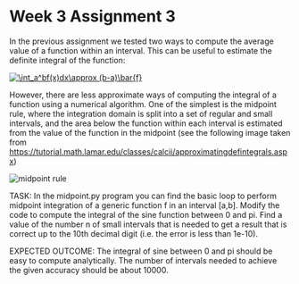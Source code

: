 # Week 3 Assignment 3

In the previous assignment we tested two ways to compute the average value of a function within an interval. This can be useful to estimate the definite integral of the function:

<a href="https://www.codecogs.com/eqnedit.php?latex=\int_a^bf(x)dx\approx&space;(b-a)\bar{f}" target="_blank"><img src="https://latex.codecogs.com/gif.latex?\int_a^bf(x)dx\approx&space;(b-a)\bar{f}" title="\int_a^bf(x)dx\approx (b-a)\bar{f}" /></a>

However, there are less approximate ways of computing the integral of a function using a numerical algorithm. One of the simplest is the midpoint rule, where the integration domain is split into a set of regular and small intervals, and the area below the function within each interval is estimated from the value of the function in the midpoint (see the following image taken from https://tutorial.math.lamar.edu/classes/calcii/approximatingdefintegrals.aspx)

![midpoint rule](https://tutorial.math.lamar.edu/classes/calcii/ApproximatingDefIntegrals_Files/image001.png)

TASK: In the midpoint.py program you can find the basic loop to perform midpoint integration of a generic function f in an interval \[a,b\]. Modify the code to compute the integral of the sine function between 0 and pi. Find a value of the number n of small intervals that is needed to get a result that is correct up to the 10th decimal digit (i.e. the error is less than 1e-10). 

EXPECTED OUTCOME: The integral of sine between 0 and pi should be easy to compute analytically. The number of intervals needed to achieve the given accuracy should be about 10000. 
